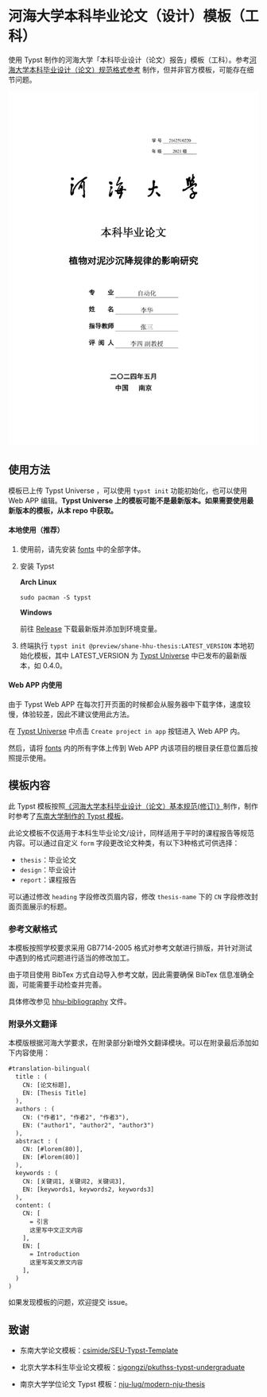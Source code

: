 # 河海大学本科毕业论文（设计）模板（工科）

使用 Typst 制作的河海大学「本科毕业设计（论文）报告」模板（工科）。参考[河海大学本科毕业设计（论文）规范格式参考](https://bylw.hhu.edu.cn/UpLoadFile/83cd5f1169974a0db06d865c7ee11af4.pdf) 制作，但并非官方模板，可能存在细节问题。

![demo](./demo_images/title.jpg)

## 使用方法

模板已上传 Typst Universe ，可以使用 `typst init` 功能初始化，也可以使用 Web APP 编辑。**Typst Universe 上的模板可能不是最新版本。如果需要使用最新版本的模板，从本 repo 中获取。**

#### 本地使用（推荐）

1. 使用前，请先安装 [fonts](https://github.com/shaneworld/Dots/tree/master/fonts) 中的全部字体。

2. 安装 Typst

    **Arch Linux**

    ```shell
    sudo pacman -S typst
    ```

    **Windows**

    前往 [Release](https://github.com/typst/typst/releases/) 下载最新版并添加到环境变量。

3. 终端执行 `typst init @preview/shane-hhu-thesis:LATEST_VERSION` 本地初始化模板，其中 LATEST_VERSION 为 [Typst Universe](https://typst.app/universe/package/shane-hhu-thesis) 中已发布的最新版本，如 0.4.0。

#### Web APP 内使用

由于 Typst Web APP 在每次打开页面的时候都会从服务器中下载字体，速度较慢，体验较差，因此不建议使用此方法。

在 [Typst Universe](https://typst.app/universe/package/shane-hhu-thesis) 中点击 `Create project in app` 按钮进入 Web APP 内。

然后，请将 [fonts](https://github.com/shaneworld/Dots/tree/master/fonts) 内的所有字体上传到 Web APP 内该项目的根目录任意位置后按照提示使用。

## 模板内容

此 Typst 模板按照[《河海大学本科毕业设计（论文）基本规范(修订)》](https://bylw.hhu.edu.cn/UpLoadFile/83cd5f1169974a0db06d865c7ee11af4.pdf)制作，制作时参考了[东南大学制作的 Typst 模板](https://github.com/csimide/SEU-Typst-Template)。

此论文模板不仅适用于本科生毕业论文/设计，同样适用于平时的课程报告等规范内容。可以通过自定义 `form` 字段更改论文种类，有以下3种格式可供选择：

- `thesis`：毕业论文
- `design`：毕业设计
- `report`：课程报告

可以通过修改 `heading` 字段修改页眉内容，修改 `thesis-name` 下的 `CN` 字段修改封面页面展示的标题。

### 参考文献格式

本模板按照学校要求采用 GB7714-2005 格式对参考文献进行排版，并针对测试中遇到的格式问题进行适当的修改加工。

由于项目使用 BibTex 方式自动导入参考文献，因此需要确保 BibTex 信息准确全面，可能需要手动检查并完善。

具体修改参见 [hhu-bibliography](https://github.com/shaneworld/HHU-Thesis-Template/blob/master/hhu-thesis/parts/hhu-bibliography.typ) 文件。

### 附录外文翻译

本模版根据河海大学要求，在附录部分新增外文翻译模块。可以在附录最后添加如下内容使用：

```typst
#translation-bilingual(
  title : (
    CN: [论文标题],
    EN: [Thesis Title]
  ),
  authors : (
    CN: ("作者1", "作者2", "作者3"),
    EN: ("author1", "author2", "author3")
  ),
  abstract : (
    CN: [#lorem(80)],
    EN: [#lorem(80)]
  ),
  keywords : (
    CN: [关键词1, 关键词2, 关键词3],
    EN: [keywords1, keywords2, keywords3]
  ),
  content: (
    CN: [
      = 引言
      这里写中文正文内容
    ],
    EN: [
      = Introduction
      这里写英文原文内容
    ],
  )
)
```

如果发现模板的问题，欢迎提交 issue。

## 致谢

- 东南大学论文模板：[csimide/SEU-Typst-Template](https://github.com/csimide/SEU-Typst-Template)

- 北京大学本科生毕业论文模板：[sigongzi/pkuthss-typst-undergraduate](https://github.com/sigongzi/pkuthss-typst-undergraduate)

- 南京大学学位论文 Typst 模板：[nju-lug/modern-nju-thesis](https://github.com/nju-lug/modern-nju-thesis)
